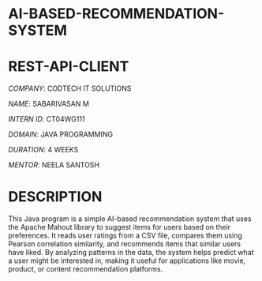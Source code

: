 # AI-BASED-RECOMMENDATION-SYSTEM

# REST-API-CLIENT

*COMPANY*: CODTECH IT SOLUTIONS

*NAME*: SABARIVASAN M

*INTERN ID*: CT04WG111

*DOMAIN*: JAVA PROGRAMMING

*DURATION*: 4 WEEKS

*MENTOR*: NEELA SANTOSH

# DESCRIPTION
This Java program is a simple AI-based recommendation system that uses the Apache Mahout library to suggest items for users based on their preferences. It reads user ratings from a CSV file, compares them using Pearson correlation similarity, and recommends items that similar users have liked. By analyzing patterns in the data, the system helps predict what a user might be interested in, making it useful for applications like movie, product, or content recommendation platforms.








